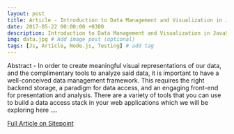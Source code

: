 ```yaml
---
layout: post
title: Article - Introduction to Data Management and Visualization in JavaScript
date: 2017-05-22 00:00:00 +0300
description: Introduction to Data Management and Visualization in JavaScript
img: data.jpg # Add image post (optional)
tags: [Js, Article, Node.js, Testing] # add tag
---
```

Abstract - In order to create meaningful visual representations of our data, and the complimentary tools to analyze said data, it is important to have a well-conceived data management framework. This requires the right backend storage, a paradigm for data access, and an engaging front-end for presentation and analysis. There are a variety of tools that you can use to build a data access stack in your web applications which we will be exploring here ....

[Full Article on Sitepoint](https://www.sitepoint.com/data-management-visualization-javascript/)
